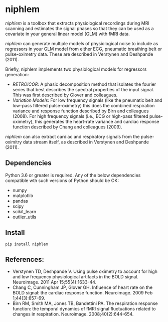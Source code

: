# niphlem

*niphlem* is a toolbox that extracts physiological recordings during MRI scanning and estimates the signal phases so that they can be used as a covariate in your general linear model (GLM) with fMRI data.

*niphlem* can generate multiple models of physiological noise to include as regressors in your GLM model from either ECG, pneumatic breathing belt or pulse-oximetry data.  These are described in Verstynen and Deshpande (2011).

Briefly, niphlem implements two physiological models for regressors generation:

- *RETROICOR*:  A phasic decomposition method that isolates the fourier series that best describes the spectral properties of the input signal.  This was first described by Glover and colleagues. 
- *Variation Models*:  For low frequency signals (like the pneumatic belt and low-pass filtered pulse-oximetry) this does the combined respiration variance and response function described by Birn and colleagues (2008).  For high frequency signals (i.e., ECG or high-pass filtered pulse-oximetry), this generates the heart-rate variance and cardiac response function described by Chang and colleagues (2009).

*niphlem* can also extract cardiac and respiratory signals from the pulse-oximitry data stream itself, as described in Verstynen and Deshpande (2011).

## Dependencies

Python 3.6 or greater is required. Any of the below dependencies compatible wth such versions of Python should be OK:

- numpy
- matplotlib
- pandas
- scipy
- scikit_learn
- outlier_utils
    
## Install

    pip install niphlem
    
## References:
- Verstynen TD, Deshpande V. Using pulse oximetry to account for high and low frequency physiological artifacts in the BOLD signal. Neuroimage. 2011 Apr 15;55(4):1633-44.
- Chang C, Cunningham JP, Glover GH. Influence of heart rate on the BOLD signal: the cardiac response function. Neuroimage. 2009 Feb 1;44(3):857-69.
- Birn RM, Smith MA, Jones TB, Bandettini PA. The respiration response function: the temporal dynamics of fMRI signal fluctuations related to changes in respiration. Neuroimage. 2008;40(2):644-654.

